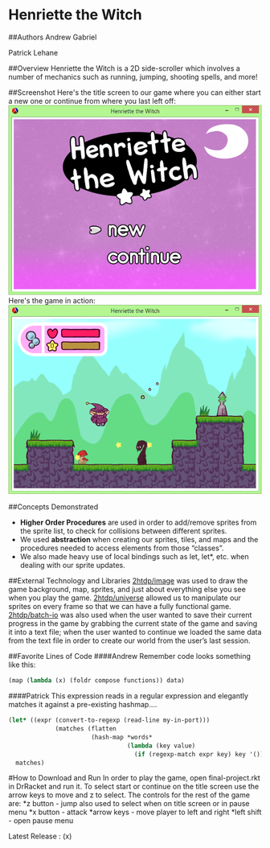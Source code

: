 # Henriette the Witch

##Authors
Andrew Gabriel

Patrick Lehane

##Overview
Henriette the Witch is a 2D side-scroller which involves a number of mechanics such as running, jumping, shooting spells, and more!

##Screenshot
Here's the title screen to our game where you can either start a new one or continue from where you last left off:
![titlescreenshot](v8eHm27.png)
Here's the game in action:
![gamescreenshot](3wv7dHN.png)

##Concepts Demonstrated
* **Higher Order Procedures** are used in order to add/remove sprites from the sprite list, to check for collisions between different sprites.
* We used **abstraction** when creating our sprites, tiles, and maps and the procedures needed to access elements from those “classes”.
* We also made heavy use of local bindings such as let, let*, etc. when dealing with our sprite updates.

##External Technology and Libraries
[2htdp/image](http://docs.racket-lang.org/teachpack/2htdpuniverse.html) was used to draw the game background, map, sprites, and just about everything else you see when you play the game.
[2htdp/universe](http://docs.racket-lang.org/teachpack/2htdpuniverse.html) allowed us to manipulate our sprites on every frame so that we can have a fully functional game.
[2htdp/batch-io](http://docs.racket-lang.org/teachpack/2htdpbatch-io.html) was also used when the user wanted to save their current progress in the game by grabbing the current state of the game and saving it into a text file; when the user wanted to continue we loaded the same data from the text file in order to create our world from the user’s last session.


##Favorite Lines of Code
####Andrew 
Remember code looks something like this:
```scheme
(map (lambda (x) (foldr compose functions)) data)
```
####Patrick
This expression reads in a regular expression and elegantly matches it against a pre-existing hashmap....
```scheme
(let* ((expr (convert-to-regexp (read-line my-in-port)))
             (matches (flatten
                       (hash-map *words*
                                 (lambda (key value)
                                   (if (regexp-match expr key) key '()))))))
  matches)
```


#How to Download and Run
In order to play the game, open final-project.rkt in DrRacket and run it.
To select start or continue on the title screen use the arrow keys to move and z to select.
The controls for the rest of the game are:
*z button - jump also used to select when on title screen or in pause menu
*x button - attack
*arrow keys - move player to left and right
*left shift - open pause menu

Latest Release : (x)